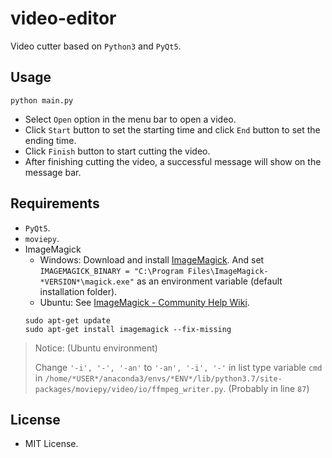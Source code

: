 # video-editor

Video cutter based on `Python3` and `PyQt5`.

## Usage

```
python main.py
```

-   Select `Open` option in the menu bar to open a video.
-   Click `Start` button to set the starting time and click `End` button to set the ending time.
-   Click `Finish` button to start cutting the video.
-   After finishing cutting the video, a successful message will show on the message bar.

## Requirements

-   `PyQt5`.
-   `moviepy`.
-   ImageMagick
    -   Windows: Download and install [ImageMagick](https://imagemagick.org/script/download.php).
    And set `IMAGEMAGICK_BINARY = "C:\Program Files\ImageMagick-*VERSION*\magick.exe"` as an environment variable (default installation folder).
    -   Ubuntu: See [ImageMagick - Community Help Wiki](https://help.ubuntu.com/community/ImageMagick).
    ``` 
    sudo apt-get update
    sudo apt-get install imagemagick --fix-missing
    ```
> Notice: (Ubuntu environment)
> 
> Change `'-i', '-', '-an'` to `'-an', '-i', '-'` in list type variable `cmd` in `/home/*USER*/anaconda3/envs/*ENV*/lib/python3.7/site-packages/moviepy/video/io/ffmpeg_writer.py`. (Probably in line `87`)

## License

-   MIT License.



